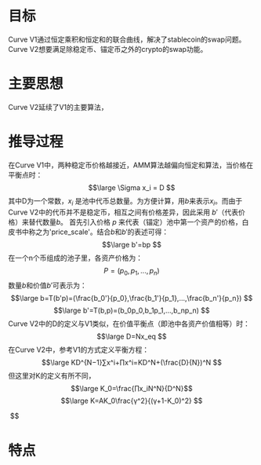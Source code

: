 # 目标
Curve V1通过恒定乘积和恒定和的联合曲线，解决了stablecoin的swap问题。Curve V2想要满足除稳定币、锚定币之外的crypto的swap功能。
# 主要思想
Curve V2延续了V1的主要算法，


# 推导过程
在Curve V1中，两种稳定币价格越接近，AMM算法越偏向恒定和算法，当价格在平衡点时：
$$\large \Sigma x_i = D $$
其中D为一个常数，$x_i$ 是池中代币总数量。为方便计算，用$b$来表示$x_i$。而由于Curve V2中的代币并不是稳定币，相互之间有价格差异，因此采用 $b'$（代表价格）来替代数量$b$。
首先引入价格 $p$ 来代表（锚定）池中第一个资产的价格，白皮书中称之为'price_scale'。结合$b$和$b'$的表述可得：
$$\large b'=bp $$
在一个n个币组成的池子里，各资产价格为：
$$P=(p_0,p_1,...,p_n)$$
数量$b$和价值$b'$可表示为：
$$\large b=T(b'p)=(\frac{b_0'}{p_0},\frac{b_1'}{p_1},...,\frac{b_n'}{p_n}) $$
$$\large b'=T(b,p)=(b_0p_0,b_1p_1,...,b_np_n) $$
Curve V2中的D的定义与V1类似，在价值平衡点（即池中各资产价值相等）时：
$$\large D=Nx_eq $$
在Curve V2中，参考V1的方式定义平衡方程：
$$\large KD^{N−1}∑x^i+∏x^i=KD^N+(\frac{D}{N})^N
$$
但这里对K的定义有所不同，
$$\large K_0=\frac{∏x_iN^N}{D^N}$$
$$\large K=AK_0\frac{γ^2}{(γ+1-K_0)^2} $$




 

 
​
 $$
# 特点